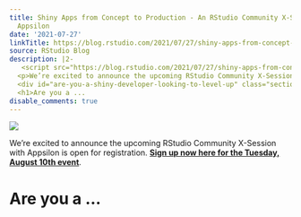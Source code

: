 ```yaml
---
title: Shiny Apps from Concept to Production - An RStudio Community X-Session with
  Appsilon
date: '2021-07-27'
linkTitle: https://blog.rstudio.com/2021/07/27/shiny-apps-from-concept-to-production-rsutdio-community-x-session/
source: RStudio Blog
description: |2-
   <script src="https://blog.rstudio.com/2021/07/27/shiny-apps-from-concept-to-production-rsutdio-community-x-session/index_files/header-attrs/header-attrs.js"></script> <p><img src="shiny-apps-concept-to-prod.jpg" /></p>
  <p>We’re excited to announce the upcoming RStudio Community X-Session with Appsilon is open for registration. <a href="https://www.rstudio.com/registration/shiny-from-concept-to-production/" target="_blank"><strong>Sign up now here for the Tuesday, August 10th event</strong></a>.</p>
  <div id="are-you-a-shiny-developer-looking-to-level-up" class="section level1">
  <h1>Are you a ...
disable_comments: true
---
```

 <script src="https://blog.rstudio.com/2021/07/27/shiny-apps-from-concept-to-production-rsutdio-community-x-session/index_files/header-attrs/header-attrs.js"></script> <p><img src="shiny-apps-concept-to-prod.jpg" /></p>
<p>We’re excited to announce the upcoming RStudio Community X-Session with Appsilon is open for registration. <a href="https://www.rstudio.com/registration/shiny-from-concept-to-production/" target="_blank"><strong>Sign up now here for the Tuesday, August 10th event</strong></a>.</p>
<div id="are-you-a-shiny-developer-looking-to-level-up" class="section level1">
<h1>Are you a ...